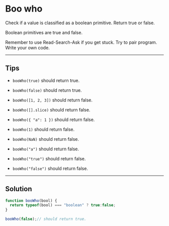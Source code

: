 # Boo who

Check if a value is classified as a boolean primitive. Return true or false.

Boolean primitives are true and false.

Remember to use Read-Search-Ask if you get stuck. Try to pair program. Write your own code.

---

## Tips

- `booWho(true)` should return true.

- `booWho(false)` should return true.

- `booWho([1, 2, 3])` should return false.

- `booWho([].slice)` should return false.

- `booWho({ "a": 1 })` should return false.

- `booWho(1)` should return false.

- `booWho(NaN)` should return false.

- `booWho("a")` should return false.

- `booWho("true")` should return false.

- `booWho("false")` should return false.

---

## Solution

```js
function booWho(bool) {
  return typeof(bool) === "boolean" ? true:false;
}

booWho(false);// should return true.

```
